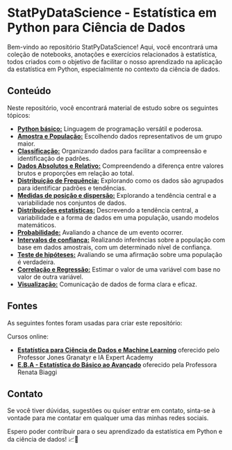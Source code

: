 # StatPyDataScience - Estatística em Python para Ciência de Dados

Bem-vindo ao repositório StatPyDataScience! Aqui, você encontrará uma coleção de notebooks, anotações e exercícios relacionados à estatística, todos criados com o objetivo de facilitar o nosso aprendizado na aplicação da estatística em Python, especialmente no contexto da ciência de dados.

## Conteúdo

Neste repositório, você encontrará material de estudo sobre os seguintes tópicos:


- [**Python básico:**](Python_básico.ipynb) Linguagem de programação versátil e poderosa.
- [**Amostra e População:**](População_e_Amostra.ipynb) Escolhendo dados representativos de um grupo maior.
- [**Classificação:**](Classificação.ipynb) Organizando dados para facilitar a compreensão e identificação de padrões.
- [**Dados Absolutos e Relativo:**](Dados_Absolutos_e_Relativos.ipynb) Compreendendo a diferença entre valores brutos e proporções em relação ao total.
- [**Distribuição de Frequência:**](Distribuição_de_frequência.ipynb) Explorando como os dados são agrupados para identificar padrões e tendências.
- [**Medidas de posição e dispersão:**](Medidas_de_posição_e_dispersão.ipynb)  Explorando a tendência central e a variabilidade nos conjuntos de dados.
- [**Distribuições estatísticas:**](Distribuições_estatísticas.ipynb) Descrevendo a tendência central, a variabilidade e a forma de dados em uma população, usando modelos matemáticos.
- [**Probabilidade:**](Probabilidade_estatística.ipynb) Avaliando a chance de um evento ocorrer.
- [**Intervalos de confiança:**](Intervalos_de_confiança.ipynb) Realizando inferências sobre a população com base em dados amostrais, com um determinado nível de confiança.
- [**Teste de hipóteses:**](Testes_de_hipóteses.ipynb) Avaliando se uma afirmação sobre uma população é verdadeira.
- [**Correlação e Regressão:**](Correlação_e_Regressão.ipynb) Estimar o valor de uma variável com base no valor de outra variável.
- [**Visualização:**](Visualização.ipynb) Comunicação de dados de forma clara e eficaz.




## Fontes

As seguintes fontes foram usadas para criar este repositório:

Cursos online:

- [**Estatística para Ciência de Dados e Machine Learning**](https://www.udemy.com/course/estatistica-para-ciencia-de-dados-machine-learning/) oferecido pelo Professor Jones Granatyr e IA Expert Academy
- [**E.B.A - Estatística do Básico ao Avançado**](https://www.renatabiaggi.com/eba) oferecido pela Professora Renata Biaggi 

  




## Contato

Se você tiver dúvidas, sugestões ou quiser entrar em contato, sinta-se à vontade para me contatar em qualquer uma das minhas redes sociais.

Espero poder contribuir para o seu aprendizado da estatística em Python e da ciência de dados! 📈🐍
